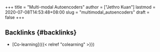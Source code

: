 +++
title = "Multi-modal Autoencoders"
author = ["Jethro Kuan"]
lastmod = 2020-07-08T14:53:48+08:00
slug = "multimodal_autoencoders"
draft = false
+++

## Backlinks {#backlinks}

- [Co-learning]({{< relref "colearning" >}})
